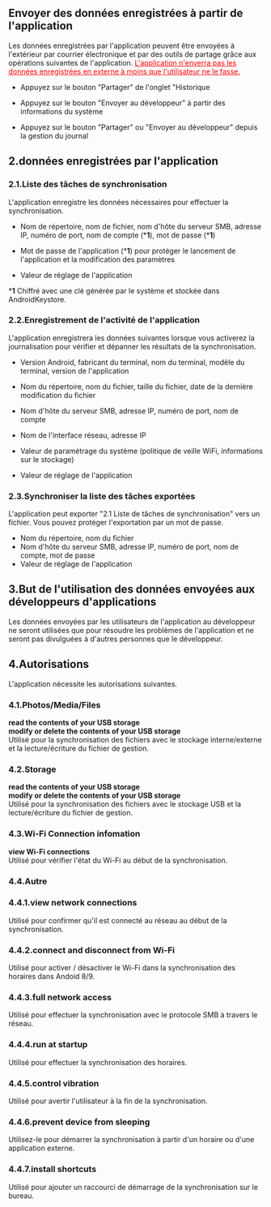 ## Envoyer des données enregistrées à partir de l'application

Les données enregistrées par l'application peuvent être envoyées à l'extérieur par courrier électronique et par des outils de partage grâce aux opérations suivantes de l'application. <span style="color : red ;"><u>L'application n'enverra pas les données enregistrées en externe à moins que l'utilisateur ne le fasse.</u></span>

- Appuyez sur le bouton "Partager" de l'onglet "Historique

- Appuyez sur le bouton "Envoyer au développeur" à partir des informations du système

- Appuyez sur le bouton "Partager" ou "Envoyer au développeur" depuis la gestion du journal

## 2.données enregistrées par l'application

### 2.1.Liste des tâches de synchronisation

L'application enregistre les données nécessaires pour effectuer la synchronisation.

- Nom de répertoire, nom de fichier, nom d'hôte du serveur SMB, adresse IP, numéro de port, nom de compte (***1**), mot de passe (***1**)

- Mot de passe de l'application (***1**) pour protéger le lancement de l'application et la modification des paramètres

- Valeur de réglage de l'application

***1** Chiffré avec une clé générée par le système et stockée dans AndroidKeystore.

 

### 2.2.Enregistrement de l'activité de l'application

L'application enregistrera les données suivantes lorsque vous activerez la journalisation pour vérifier et dépanner les résultats de la synchronisation.

- Version Android, fabricant du terminal, nom du terminal, modèle du terminal, version de l'application

- Nom du répertoire, nom du fichier, taille du fichier, date de la dernière modification du fichier

- Nom d'hôte du serveur SMB, adresse IP, numéro de port, nom de compte

- Nom de l'interface réseau, adresse IP

- Valeur de paramétrage du système (politique de veille WiFi, informations sur le stockage)

- Valeur de réglage de l'application

### 2.3.Synchroniser la liste des tâches exportées

L'application peut exporter "2.1 Liste de tâches de synchronisation" vers un fichier. Vous pouvez protéger l'exportation par un mot de passe.

- Nom du répertoire, nom du fichier
- Nom d'hôte du serveur SMB, adresse IP, numéro de port, nom de compte, mot de passe
- Valeur de réglage de l'application 

## 3.But de l'utilisation des données envoyées aux développeurs d'applications

Les données envoyées par les utilisateurs de l'application au développeur ne seront utilisées que pour résoudre les problèmes de l'application et ne seront pas divulguées à d'autres personnes que le développeur.

## 4.Autorisations

L'application nécessite les autorisations suivantes.

### 4.1.Photos/Media/Files

**read the contents of your USB storage  
modify or delete the contents of your USB storage**  
Utilisé pour la synchronisation des fichiers avec le stockage interne/externe et la lecture/écriture du fichier de gestion.

### 4.2.Storage

**read the contents of your USB storage  
modify or delete the contents of your USB storage**  
Utilisé pour la synchronisation des fichiers avec le stockage USB et la lecture/écriture du fichier de gestion.

### 4.3.Wi-Fi Connection infomation

**view Wi-Fi connections**  
Utilisé pour vérifier l'état du Wi-Fi au début de la synchronisation.

### 4.4.Autre

### 4.4.1.view network connections

Utilisé pour confirmer qu'il est connecté au réseau au début de la synchronisation.

### 4.4.2.connect and disconnect from Wi-Fi

Utilisé pour activer / désactiver le Wi-Fi dans la synchronisation des horaires dans Andoid 8/9.

### 4.4.3.full network access

Utilisé pour effectuer la synchronisation avec le protocole SMB à travers le réseau.

### 4.4.4.run at startup

Utilisé pour effectuer la synchronisation des horaires.

### 4.4.5.control vibration

Utilisé pour avertir l'utilisateur à la fin de la synchronisation.

### 4.4.6.prevent device from sleeping

Utilisez-le pour démarrer la synchronisation à partir d'un horaire ou d'une application externe.

### 4.4.7.install shortcuts

Utilisé pour ajouter un raccourci de démarrage de la synchronisation sur le bureau.

 

 